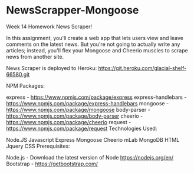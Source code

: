 # NewsScrapper-Mongoose
Week 14 Homework
News Scraper!

In this assignment, you'll create a web app that lets users view and leave comments on the latest news. But you're not going to actually write any articles; instead, you'll flex your Mongoose and Cheerio muscles to scrape news from another site.

News Scraper is deployed to Heroku: https://git.heroku.com/glacial-shelf-66580.git

NPM Packages:

express - https://www.npmjs.com/package/express
express-handlebars - https://www.npmjs.com/package/express-handlebars
mongoose - https://www.npmjs.com/package/mongoose
body-parser - https://www.npmjs.com/package/body-parser
cheerio - https://www.npmjs.com/package/cheerio
request - https://www.npmjs.com/package/request
Technologies Used:

Node.JS
Javascript
Express
Mongoose
Cheerio
mLab MongoDB
HTML
Jquery
CSS
Prerequisites:

Node.js - Download the latest version of Node https://nodejs.org/en/
Bootstrap - https://getbootstrap.com/
